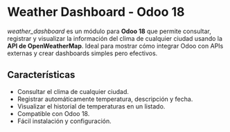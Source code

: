 # Weather Dashboard - Odoo 18

*weather_dashboard* es un módulo para **Odoo 18** que permite consultar, registrar y visualizar la información del clima de cualquier ciudad usando la **API de OpenWeatherMap**. Ideal para mostrar cómo integrar Odoo con APIs externas y crear dashboards simples pero efectivos.

## Características
- Consultar el clima de cualquier ciudad.
- Registrar automáticamente temperatura, descripción y fecha.
- Visualizar el historial de temperaturas en un listado.
- Compatible con Odoo 18.
- Fácil instalación y configuración.
